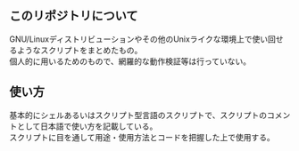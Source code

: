 ## このリポジトリについて

GNU/Linuxディストリビューションやその他のUnixライクな環境上で使い回せるようなスクリプトをまとめたもの。  
個人的に用いるためのもので、網羅的な動作検証等は行っていない。  

## 使い方

基本的にシェルあるいはスクリプト型言語のスクリプトで、スクリプトのコメントとして日本語で使い方を記載している。  
スクリプトに目を通して用途・使用方法とコードを把握した上で使用する。  
